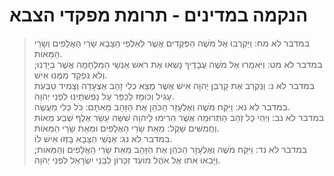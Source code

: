 # הנקמה במדינים - תרומת מפקדי הצבא

> במדבר לא מח: וַיִּקְרְבוּ אֶל מֹשֶׁה הַפְּקֻדִים אֲשֶׁר לְאַלְפֵי הַצָּבָא שָׂרֵי הָאֲלָפִים וְשָׂרֵי הַמֵּאוֹת.  
> במדבר לא מט: וַיֹּאמְרוּ אֶל מֹשֶׁה עֲבָדֶיךָ נָשְׂאוּ אֶת רֹאשׁ אַנְשֵׁי הַמִּלְחָמָה אֲשֶׁר בְּיָדֵנוּ; וְלֹא נִפְקַד מִמֶּנּוּ אִישׁ.  
> במדבר לא נ: וַנַּקְרֵב אֶת קָרְבַּן יְהוָה אִישׁ אֲשֶׁר מָצָא כְלִי זָהָב אֶצְעָדָה וְצָמִיד טַבַּעַת עָגִיל וְכוּמָז לְכַפֵּר עַל נַפְשֹׁתֵינוּ לִפְנֵי יְהוָה.  
> במדבר לא נא: וַיִּקַּח מֹשֶׁה וְאֶלְעָזָר הַכֹּהֵן אֶת הַזָּהָב מֵאִתָּם:  כֹּל כְּלִי מַעֲשֶׂה.  
> במדבר לא נב: וַיְהִי כָּל זְהַב הַתְּרוּמָה אֲשֶׁר הֵרִימוּ לַיהוָה שִׁשָּׁה עָשָׂר אֶלֶף שְׁבַע מֵאוֹת וַחֲמִשִּׁים שָׁקֶל:  מֵאֵת שָׂרֵי הָאֲלָפִים וּמֵאֵת שָׂרֵי הַמֵּאוֹת.  
> במדבר לא נג: אַנְשֵׁי הַצָּבָא בָּזְזוּ אִישׁ לוֹ.  
> במדבר לא נד: וַיִּקַּח מֹשֶׁה וְאֶלְעָזָר הַכֹּהֵן אֶת הַזָּהָב מֵאֵת שָׂרֵי הָאֲלָפִים וְהַמֵּאוֹת; וַיָּבִאוּ אֹתוֹ אֶל אֹהֶל מוֹעֵד זִכָּרוֹן לִבְנֵי יִשְׂרָאֵל לִפְנֵי יְהוָה.   
 

